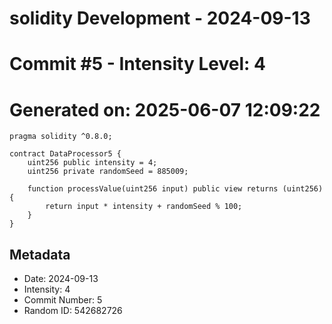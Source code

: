 ﻿# solidity Development - 2024-09-13
# Commit #5 - Intensity Level: 4
# Generated on: 2025-06-07 12:09:22
```solidity
pragma solidity ^0.8.0;

contract DataProcessor5 {
    uint256 public intensity = 4;
    uint256 private randomSeed = 885009;

    function processValue(uint256 input) public view returns (uint256) {
        return input * intensity + randomSeed % 100;
    }
}
```
## Metadata
- Date: 2024-09-13
- Intensity: 4
- Commit Number: 5
- Random ID: 542682726
